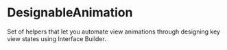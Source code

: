 DesignableAnimation
===================

Set of helpers that let you automate view animations through designing key view states using Interface Builder.
